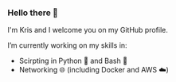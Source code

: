 ### Hello there 👋

I'm Kris and I welcome you on my GitHub profile.

I’m currently working on my skills in:
  - Scirpting in Python 🐍 and Bash 🐧
  - Networking 🌐 (including Docker and AWS ☁️)
